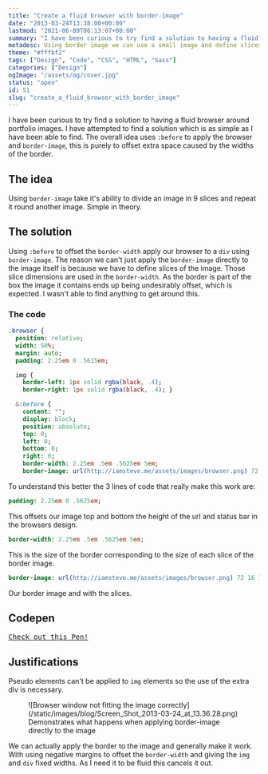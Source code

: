 ```yaml
---
title: "Create a fluid browser with border-image"
date: "2013-03-24T13:38:00+00:00"
lastmod: "2021-06-09T06:13:07+00:00"
summary: "I have been curious to try find a solution to having a fluid browser around portfolio images. I have attempted to find a solution which is as simple as I have been able to find. The overall idea uses :before to apply the browser and border-image, this is purely to offset extra space caused by the widths of the border."
metadesc: Using border image we can use a small image and define slices to make a repeatable area."
theme: "#fffbf2"
tags: ["Design", "Code", "CSS", "HTML", "Sass"]
categories: ["Design"]
ogImage: "/assets/og/cover.jpg"
status: "open"
id: 51
slug: "create_a_fluid_browser_with_border_image"
---
```


I have been curious to try find a solution to having a fluid browser around portfolio images. I have attempted to find a solution which is as simple as I have been able to find. The overall idea uses `:before` to apply the browser and `border-image`, this is purely to offset extra space caused by the widths of the border.

## The idea
Using `border-image` take it's ability to divide an image in 9 slices and repeat it round another image. Simple in theory.

## The solution
Using `:before` to offset the `border-width` apply our browser to a `div` using `border-image`. The reason we can't just apply the `border-image` directly to the image itself is because we have to define slices of the image. Those slice dimensions are used in the `border-width`. As the border is part of the box the image it contains ends up being undesirably offset, which is expected. I wasn't able to find anything to get around this.

### The code
```sass
.browser {
  position: relative;
  width: 50%;
  margin: auto;
  padding: 2.25em 0 .5625em;

  img {
    border-left: 1px solid rgba(black, .4);
    border-right: 1px solid rgba(black, .4); }

  &:before {
    content: "";
    display: block;
    position: absolute;
    top: 0;
    left: 0;
    bottom: 0;
    right: 0;
    border-width: 2.25em .5em .5625em 5em;
    border-image: url(http://iamsteve.me/assets/images/browser.png) 72 16 18 160; } }
```

To understand this better the 3 lines of code that really make this work are: 

```sass
padding: 2.25em 0 .5625em;
```

This offsets our image top and bottom the height of the url and status bar in the browsers design.

```sass
border-width: 2.25em .5em .5625em 5em;
```

This is the size of the border corresponding to the size of each slice of the border image.

```sass
border-image: url(http://iamsteve.me/assets/images/browser.png) 72 16 18 160;
```

Our border image and with the slices.


## Codepen
<pre class="codepen" data-height="300" data-type="result" data-href="vuCea" data-user="stevemckinney" data-safe="true"><code></code><a href="http://codepen.io/stevemckinney/pen/vuCea">Check out this Pen!</a></pre>
<script async src="http://codepen.io/assets/embed/ei.js"></script>

## Justifications
Pseudo elements can't be applied to `img` elements so the use of the extra div is necessary.

<figure markdown="1">
![Browser window not fitting the image correctly](/static/images/blog/Screen_Shot_2013-03-24_at_13.36.28.png)
<figcaption>Demonstrates what happens when applying border-image directly to the image</figcaption>
</figure>

We can actually apply the border to the image and generally make it work. With using negative margins to offset the `border-width` and giving the `img` and `div` fixed widths. As I need it to be fluid this cancels it out.